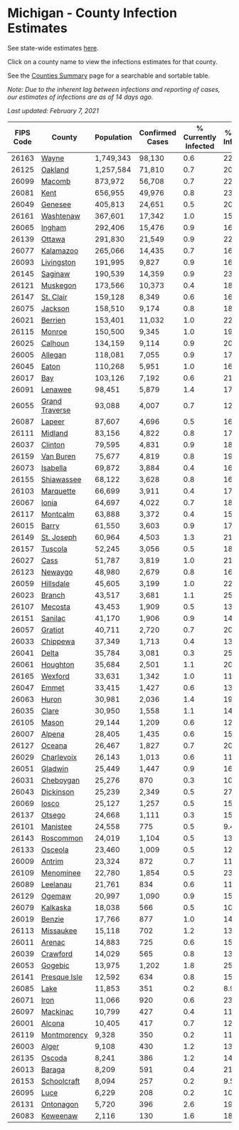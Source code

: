 # Michigan - County Infection Estimates

See state-wide estimates [here](/infections/us-mi).

Click on a county name to view the infections estimates for that county.

See the [Counties Summary](/infections/summary-counties) page for a searchable and sortable table.

*Note: Due to the inherent lag between infections and reporting of cases, our estimates of infections are as of 14 days ago.*

*Last updated: February 7, 2021*

|   FIPS Code |                           County |   Population |   Confirmed Cases |   % Currently Infected |   % Total Infected |
|-------------|----------------------------------|--------------|-------------------|------------------------|--------------------|
|       26163 |                   [Wayne](wayne) |    1,749,343 |            98,130 |                    0.6 |               22.7 |
|       26125 |               [Oakland](oakland) |    1,257,584 |            71,810 |                    0.7 |               20.9 |
|       26099 |                 [Macomb](macomb) |      873,972 |            56,708 |                    0.7 |               22.9 |
|       26081 |                     [Kent](kent) |      656,955 |            49,976 |                    0.8 |               23.6 |
|       26049 |               [Genesee](genesee) |      405,813 |            24,651 |                    0.5 |               20.3 |
|       26161 |           [Washtenaw](washtenaw) |      367,601 |            17,342 |                    1.0 |               15.7 |
|       26065 |                 [Ingham](ingham) |      292,406 |            15,476 |                    0.9 |               16.2 |
|       26139 |                 [Ottawa](ottawa) |      291,830 |            21,549 |                    0.9 |               22.2 |
|       26077 |           [Kalamazoo](kalamazoo) |      265,066 |            14,435 |                    0.7 |               16.6 |
|       26093 |         [Livingston](livingston) |      191,995 |             9,827 |                    0.9 |               16.2 |
|       26145 |               [Saginaw](saginaw) |      190,539 |            14,359 |                    0.9 |               23.9 |
|       26121 |             [Muskegon](muskegon) |      173,566 |            10,373 |                    0.4 |               18.6 |
|       26147 |           [St. Clair](st.-clair) |      159,128 |             8,349 |                    0.6 |               16.8 |
|       26075 |               [Jackson](jackson) |      158,510 |             9,174 |                    0.8 |               18.2 |
|       26021 |               [Berrien](berrien) |      153,401 |            11,032 |                    1.0 |               22.6 |
|       26115 |                 [Monroe](monroe) |      150,500 |             9,345 |                    1.0 |               19.4 |
|       26025 |               [Calhoun](calhoun) |      134,159 |             9,114 |                    0.9 |               20.6 |
|       26005 |               [Allegan](allegan) |      118,081 |             7,055 |                    0.9 |               17.9 |
|       26045 |                   [Eaton](eaton) |      110,268 |             5,951 |                    1.0 |               16.5 |
|       26017 |                       [Bay](bay) |      103,126 |             7,192 |                    0.6 |               21.4 |
|       26091 |               [Lenawee](lenawee) |       98,451 |             5,879 |                    1.4 |               17.8 |
|       26055 | [Grand Traverse](grand-traverse) |       93,088 |             4,007 |                    0.7 |               12.5 |
|       26087 |                 [Lapeer](lapeer) |       87,607 |             4,696 |                    0.5 |               16.8 |
|       26111 |               [Midland](midland) |       83,156 |             4,822 |                    0.8 |               17.6 |
|       26037 |               [Clinton](clinton) |       79,595 |             4,831 |                    0.9 |               18.7 |
|       26159 |           [Van Buren](van-buren) |       75,677 |             4,819 |                    0.8 |               19.1 |
|       26073 |             [Isabella](isabella) |       69,872 |             3,884 |                    0.4 |               16.8 |
|       26155 |         [Shiawassee](shiawassee) |       68,122 |             3,628 |                    0.8 |               16.9 |
|       26103 |           [Marquette](marquette) |       66,699 |             3,911 |                    0.4 |               17.6 |
|       26067 |                   [Ionia](ionia) |       64,697 |             4,022 |                    0.7 |               18.9 |
|       26117 |             [Montcalm](montcalm) |       63,888 |             3,372 |                    0.4 |               15.9 |
|       26015 |                   [Barry](barry) |       61,550 |             3,603 |                    0.9 |               17.5 |
|       26149 |         [St. Joseph](st.-joseph) |       60,964 |             4,503 |                    1.3 |               21.8 |
|       26157 |               [Tuscola](tuscola) |       52,245 |             3,056 |                    0.5 |               18.4 |
|       26027 |                     [Cass](cass) |       51,787 |             3,819 |                    1.0 |               21.8 |
|       26123 |               [Newaygo](newaygo) |       48,980 |             2,679 |                    0.8 |               16.3 |
|       26059 |           [Hillsdale](hillsdale) |       45,605 |             3,199 |                    1.0 |               22.1 |
|       26023 |                 [Branch](branch) |       43,517 |             3,681 |                    1.1 |               25.5 |
|       26107 |               [Mecosta](mecosta) |       43,453 |             1,909 |                    0.5 |               13.0 |
|       26151 |               [Sanilac](sanilac) |       41,170 |             1,906 |                    0.9 |               14.1 |
|       26057 |               [Gratiot](gratiot) |       40,711 |             2,720 |                    0.7 |               20.0 |
|       26033 |             [Chippewa](chippewa) |       37,349 |             1,713 |                    0.4 |               13.5 |
|       26041 |                   [Delta](delta) |       35,784 |             3,081 |                    0.3 |               25.3 |
|       26061 |             [Houghton](houghton) |       35,684 |             2,501 |                    1.1 |               20.0 |
|       26165 |               [Wexford](wexford) |       33,631 |             1,342 |                    1.0 |               11.8 |
|       26047 |                   [Emmet](emmet) |       33,415 |             1,427 |                    0.6 |               13.0 |
|       26063 |                   [Huron](huron) |       30,981 |             2,036 |                    1.4 |               19.5 |
|       26035 |                   [Clare](clare) |       30,950 |             1,558 |                    1.1 |               14.7 |
|       26105 |                   [Mason](mason) |       29,144 |             1,209 |                    0.6 |               12.3 |
|       26007 |                 [Alpena](alpena) |       28,405 |             1,435 |                    0.6 |               15.9 |
|       26127 |                 [Oceana](oceana) |       26,467 |             1,827 |                    0.7 |               20.8 |
|       26029 |         [Charlevoix](charlevoix) |       26,143 |             1,013 |                    0.6 |               11.7 |
|       26051 |               [Gladwin](gladwin) |       25,449 |             1,447 |                    0.9 |               16.9 |
|       26031 |           [Cheboygan](cheboygan) |       25,276 |               870 |                    0.3 |               10.6 |
|       26043 |           [Dickinson](dickinson) |       25,239 |             2,349 |                    0.5 |               27.3 |
|       26069 |                   [Iosco](iosco) |       25,127 |             1,257 |                    0.5 |               15.7 |
|       26137 |                 [Otsego](otsego) |       24,668 |             1,111 |                    0.3 |               15.6 |
|       26101 |             [Manistee](manistee) |       24,558 |               775 |                    0.5 |                9.4 |
|       26143 |           [Roscommon](roscommon) |       24,019 |             1,104 |                    0.5 |               13.9 |
|       26133 |               [Osceola](osceola) |       23,460 |             1,009 |                    0.5 |               12.8 |
|       26009 |                 [Antrim](antrim) |       23,324 |               872 |                    0.7 |               11.1 |
|       26109 |           [Menominee](menominee) |       22,780 |             1,854 |                    0.5 |               23.7 |
|       26089 |             [Leelanau](leelanau) |       21,761 |               834 |                    0.6 |               11.3 |
|       26129 |                 [Ogemaw](ogemaw) |       20,997 |             1,090 |                    0.9 |               15.7 |
|       26079 |             [Kalkaska](kalkaska) |       18,038 |               566 |                    0.5 |               10.2 |
|       26019 |                 [Benzie](benzie) |       17,766 |               877 |                    1.0 |               14.4 |
|       26113 |           [Missaukee](missaukee) |       15,118 |               702 |                    1.2 |               13.9 |
|       26011 |                 [Arenac](arenac) |       14,883 |               725 |                    0.6 |               15.0 |
|       26039 |             [Crawford](crawford) |       14,029 |               565 |                    0.8 |               13.6 |
|       26053 |               [Gogebic](gogebic) |       13,975 |             1,202 |                    1.8 |               25.0 |
|       26141 |     [Presque Isle](presque-isle) |       12,592 |               634 |                    0.8 |               15.0 |
|       26085 |                     [Lake](lake) |       11,853 |               351 |                    0.2 |                8.9 |
|       26071 |                     [Iron](iron) |       11,066 |               920 |                    0.6 |               23.8 |
|       26097 |             [Mackinac](mackinac) |       10,799 |               427 |                    0.4 |               11.8 |
|       26001 |                 [Alcona](alcona) |       10,405 |               417 |                    0.7 |               12.1 |
|       26119 |       [Montmorency](montmorency) |        9,328 |               350 |                    0.2 |               11.5 |
|       26003 |                   [Alger](alger) |        9,108 |               430 |                    1.2 |               13.5 |
|       26135 |                 [Oscoda](oscoda) |        8,241 |               386 |                    1.2 |               14.1 |
|       26013 |                 [Baraga](baraga) |        8,209 |               591 |                    0.4 |               21.4 |
|       26153 |       [Schoolcraft](schoolcraft) |        8,094 |               257 |                    0.2 |                9.5 |
|       26095 |                     [Luce](luce) |        6,229 |               208 |                    0.2 |               10.2 |
|       26131 |           [Ontonagon](ontonagon) |        5,720 |               396 |                    2.6 |               19.5 |
|       26083 |             [Keweenaw](keweenaw) |        2,116 |               130 |                    1.6 |               18.5 |